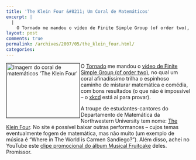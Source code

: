 ```yaml
---
title: 'The Klein Four &#8211; Um Coral de Matemáticos'
excerpt: |
  |
    O Tornado me mandou o vídeo de Finite Simple Group (of order two), no qual um coral afinadíssimo trilha o espinhoso caminho de misturar matemática e comédia, com bons resultados (o que não é impossível - o xkcd está aí...
layout: post
comments: true
permalink: /archives/2007/05/the_klein_four.html/
categories:
---
```

<img title="Imagem do coral de matemáticos 'The Klein Four'" src="//chester.me/archives/img/kleinfour.jpg" width="200" height="149" align="left" style="margin-right:2px" border="1" />O [Tornado][1] me mandou o [vídeo de Finite Simple Group (of order two)][2], no qual um coral afinadíssimo trilha o espinhoso caminho de misturar matemática e comédia, com bons resultados (o que não é impossível &#8211; o [xkcd][3] está aí para provar).

A troupe de estudantes-cantores do Departamento de Matemática da Northwestern University tem nome: [The Klein Four][4]. No site é possível baixar outras performances &#8211; cujos temas eventualmente fogem de matemática, mas não muito (um exemplo de música é &#8220;Where in The World is Carmen Sandiego?&#8221;). Além disso, achei no YouTube este [clipe promocional do álbum Musical Fruitcake][5] deles. Promissor.

 [1]: http://claudiofreitas.net/blog/
 [2]: http://www.youtube.com/watch?v=UTby_e4-Rhg
 [3]: http://xkcd.com/
 [4]: http://www.kleinfour.com/
 [5]: http://www.youtube.com/watch?v=d08DGR7FTL8
